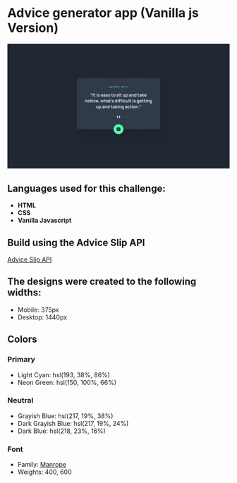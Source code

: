 # Advice generator app (Vanilla js Version)

![Design preview for the Advice generator app coding challenge](./design/desktop-design.jpg)



## Languages used for this challenge:

- **HTML**
- **CSS**
- **Vanilla Javascript**



## Build using the Advice Slip API

[Advice Slip API](https://api.adviceslip.com)



## The designs were created to the following widths:

- Mobile: 375px
- Desktop: 1440px



## Colors

### Primary

- Light Cyan: hsl(193, 38%, 86%)
- Neon Green: hsl(150, 100%, 66%)


### Neutral

- Grayish Blue: hsl(217, 19%, 38%)
- Dark Grayish Blue: hsl(217, 19%, 24%)
- Dark Blue: hsl(218, 23%, 16%)



### Font

- Family: [Manrope](https://fonts.google.com/specimen/Manrope)
- Weights: 400, 600
